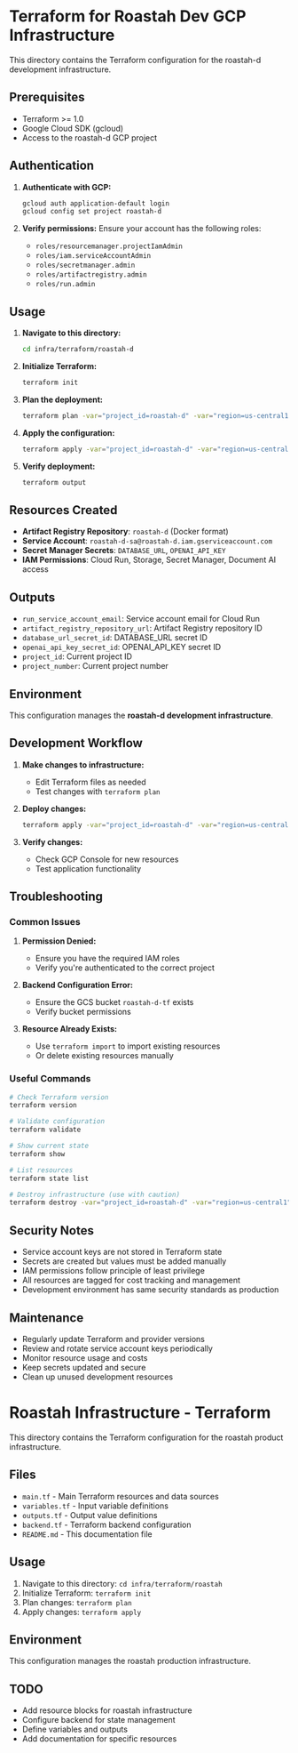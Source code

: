 # Terraform for Roastah Dev GCP Infrastructure

This directory contains the Terraform configuration for the roastah-d development infrastructure.

## Prerequisites

- Terraform >= 1.0
- Google Cloud SDK (gcloud)
- Access to the roastah-d GCP project

## Authentication

1. **Authenticate with GCP:**
   ```bash
   gcloud auth application-default login
   gcloud config set project roastah-d
   ```

2. **Verify permissions:**
   Ensure your account has the following roles:
   - `roles/resourcemanager.projectIamAdmin`
   - `roles/iam.serviceAccountAdmin`
   - `roles/secretmanager.admin`
   - `roles/artifactregistry.admin`
   - `roles/run.admin`

## Usage

1. **Navigate to this directory:**
   ```bash
   cd infra/terraform/roastah-d
   ```

2. **Initialize Terraform:**
   ```bash
   terraform init
   ```

3. **Plan the deployment:**
   ```bash
   terraform plan -var="project_id=roastah-d" -var="region=us-central1"
   ```

4. **Apply the configuration:**
   ```bash
   terraform apply -var="project_id=roastah-d" -var="region=us-central1"
   ```

5. **Verify deployment:**
   ```bash
   terraform output
   ```

## Resources Created

- **Artifact Registry Repository**: `roastah-d` (Docker format)
- **Service Account**: `roastah-d-sa@roastah-d.iam.gserviceaccount.com`
- **Secret Manager Secrets**: `DATABASE_URL`, `OPENAI_API_KEY`
- **IAM Permissions**: Cloud Run, Storage, Secret Manager, Document AI access

## Outputs

- `run_service_account_email`: Service account email for Cloud Run
- `artifact_registry_repository_url`: Artifact Registry repository ID
- `database_url_secret_id`: DATABASE_URL secret ID
- `openai_api_key_secret_id`: OPENAI_API_KEY secret ID
- `project_id`: Current project ID
- `project_number`: Current project number

## Environment

This configuration manages the **roastah-d development infrastructure**.

## Development Workflow

1. **Make changes to infrastructure:**
   - Edit Terraform files as needed
   - Test changes with `terraform plan`

2. **Deploy changes:**
   ```bash
   terraform apply -var="project_id=roastah-d" -var="region=us-central1"
   ```

3. **Verify changes:**
   - Check GCP Console for new resources
   - Test application functionality

## Troubleshooting

### Common Issues

1. **Permission Denied:**
   - Ensure you have the required IAM roles
   - Verify you're authenticated to the correct project

2. **Backend Configuration Error:**
   - Ensure the GCS bucket `roastah-d-tf` exists
   - Verify bucket permissions

3. **Resource Already Exists:**
   - Use `terraform import` to import existing resources
   - Or delete existing resources manually

### Useful Commands

```bash
# Check Terraform version
terraform version

# Validate configuration
terraform validate

# Show current state
terraform show

# List resources
terraform state list

# Destroy infrastructure (use with caution)
terraform destroy -var="project_id=roastah-d" -var="region=us-central1"
```

## Security Notes

- Service account keys are not stored in Terraform state
- Secrets are created but values must be added manually
- IAM permissions follow principle of least privilege
- All resources are tagged for cost tracking and management
- Development environment has same security standards as production

## Maintenance

- Regularly update Terraform and provider versions
- Review and rotate service account keys periodically
- Monitor resource usage and costs
- Keep secrets updated and secure
- Clean up unused development resources

# Roastah Infrastructure - Terraform

This directory contains the Terraform configuration for the roastah product infrastructure.

## Files

- `main.tf` - Main Terraform resources and data sources
- `variables.tf` - Input variable definitions
- `outputs.tf` - Output value definitions
- `backend.tf` - Terraform backend configuration
- `README.md` - This documentation file

## Usage

1. Navigate to this directory: `cd infra/terraform/roastah`
2. Initialize Terraform: `terraform init`
3. Plan changes: `terraform plan`
4. Apply changes: `terraform apply`

## Environment

This configuration manages the roastah production infrastructure.

## TODO

- Add resource blocks for roastah infrastructure
- Configure backend for state management
- Define variables and outputs
- Add documentation for specific resources 